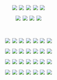 # <p align="center"> 
# <p align="center"> ![](https://y2k.neocities.org/blinkiez/newbatch/bZWkxwk.gif) ![](https://64.media.tumblr.com/f599d0a997565dd4185fe7fd42669999/147e422eed2ecc0d-41/s250x400/fceddb5aa12b87a800beb3bdec8c76a197250b05.gifv) ![](https://y2k.neocities.org/blinkiez/either_go_to_hell_or_die_trying_blinkie_by_minecr_aft-dc2giiw.gif) ![](https://y2k.neocities.org/blinkiez/vi16.gif) ![](https://y2k.neocities.org/blinkiez/252731rd2czu7vk5.gif) <br> ![](https://64.media.tumblr.com/7bea87449b1f5fb61fdb14c45d853e2a/c415b9fc4200add7-73/s250x400/556845842e126b4eb5c223160ad8189100a443ec.gifv) ![](https://64.media.tumblr.com/17a69d49e7e5dde5ccc5da28ff0942ae/c415b9fc4200add7-41/s250x400/6f4e835e2cb059ee6a89899284e9cf983bef73b7.gifv) ![](https://64.media.tumblr.com/ce696fbf92364dada9bfabc709f38fa2/c415b9fc4200add7-47/s250x400/a9a19531cb262dd0500303734e758e95b1f8dc67.gifv) ![](https://64.media.tumblr.com/6c5f1f2ba83447aff3b0c56a2b3fb936/c415b9fc4200add7-f1/s250x400/01f47ec513a5d63ab8f0dd636bbb242f2c73a762.gifv)
# <p align="center"> ![](https://64.media.tumblr.com/581bcaa199df4c85063c705d847b31c9/aa89517f01352cf3-5f/s100x200/a935b97021a37b53600b91a748c43773b41dad80.pnj) ![](https://64.media.tumblr.com/e5ae7344cca7a32a6e435a0670b36a17/57afcf8767df6163-51/s250x400/6c2a73f26cd0c39366ff96775a9434e6c5ae39ec.gifv) ![](https://64.media.tumblr.com/e235152bdf77be3a69c655f59ff9a61d/aa89517f01352cf3-16/s100x200/c9970bd14a58f74a7f8d405fdf8e9a13fbe9d793.pnj) ![](https://64.media.tumblr.com/41eab4e983c252de943aca727e6528d8/c7055a42874e3005-e9/s100x200/86d764fe3a67d60fb9a6b81648b3986a0557da60.jpg) ![](https://64.media.tumblr.com/23368c800b89802b46e67b6a46830e05/aa89517f01352cf3-76/s100x200/960a90bb8498f12d0c66d50572b7ffd9ac5c4311.pnj) ![](https://64.media.tumblr.com/7bf8f07abf938d0054d62b72c6b0003c/404a96d47cbf415c-31/s100x200/46f6f47ca9ee45f85c9f7930249457d7e8525b2d.pnj) ![](https://64.media.tumblr.com/97b63d8acc77f00961c8468a551ddb84/aa89517f01352cf3-f1/s250x400/eaa530dfb04e7689a92fde8a4bf1aa6bd8347ba1.gifv) <br> ![](https://64.media.tumblr.com/b2ab9f9ee1a7d5f2c7807bf3051b69e3/57afcf8767df6163-c4/s100x200/91808f45328e25a8d3cdeb28bad340ec0bfe3589.pnj) ![](https://64.media.tumblr.com/744feab12acd305bea270f6990378744/57afcf8767df6163-23/s250x400/e3b3921b10bd3fa4362651d8f1b5d7fdc1ef963b.gifv) ![](https://64.media.tumblr.com/677cc0888275c9869455937dee9d3681/cf682233aa864a9e-58/s100x200/b55936bd018d5112cf488ec65bd505bca7be8b0b.pnj) ![](https://64.media.tumblr.com/853beb868a95cb2320d4448cfe7dcfce/cf682233aa864a9e-79/s100x200/61a0851fdf677ba57e448c94772980bec22104a2.gifv) ![](https://64.media.tumblr.com/e1b30aecee747f796820c292b206939f/cf682233aa864a9e-7a/s250x400/394802b7e4bf63f63516088254d7a60d542b1e9a.pnj) ![](https://64.media.tumblr.com/40ecc80e0f84167d897616a94080619d/tumblr_pihwdthCJv1xzybrpo2_100.pnj) ![](https://64.media.tumblr.com/1532010b16b7c3e86fbcbc22ea8d73e9/c7055a42874e3005-d2/s100x200/5920a55a8dd193099f8e8bfd8f7f82245ad952bf.pnj) <br> ![](https://64.media.tumblr.com/4ace9a37e787d91c10a8c6f77969ccf7/aa89517f01352cf3-be/s100x200/990b16424e05fe9882a494c674e8067c2e83d78a.gifv) ![](https://64.media.tumblr.com/29bef759b4df4b4baa110ebd487782ef/0116bcdffd8015c6-37/s100x200/d2ab96093e7807ef85a9b11fb8cc607891b050cf.pnj) ![](https://64.media.tumblr.com/86c790e68228587ddb1b73836f52af6b/cf682233aa864a9e-be/s100x200/4cbd07b517dc2bf0816e76a9230324f02bf504c8.pnj) ![](https://64.media.tumblr.com/4f3ccbe470e7a42697f11ae58d79af02/tumblr_pihcyt00Gj1xseazlo1_100.gifv) ![](https://64.media.tumblr.com/f58912e392a872034ab6f0e262a03d5a/cf682233aa864a9e-cd/s100x200/17d5092ad9358f871b96f4eaba0a39a6b61fe872.jpg) ![](https://64.media.tumblr.com/a4e5faa6fd0337170eeff55f1ad17103/bfaaeb60d3ffc0b4-13/s100x200/5c621397f4d1c79c2046a332ee88393844aa1457.gifv) ![](https://64.media.tumblr.com/a1d2e71bd5b8a9290a37f671912d3c18/cf682233aa864a9e-b4/s100x200/ec54ff3948de87398cf6cd9680c027807fed2ef7.gifv) <br> ![](https://64.media.tumblr.com/09bb327913bfbd3d4c04a382d52e8e7f/b574f4a39f7de4a6-56/s100x200/36df8d018ba5789f1f49541e6af4ed3cfb3c7967.pnj) ![](https://64.media.tumblr.com/a3063e8b2c7caae8c73360637376f9f3/b574f4a39f7de4a6-87/s100x200/0c091f3ec056e00b292bbaf85f8980e58b45fa48.gifv) ![](https://64.media.tumblr.com/e78ee5dcbf51b1aa28fc5f0c857dd761/b574f4a39f7de4a6-c5/s100x200/c82f4ed63b0ad46af98ca57a914ee01cae4cef21.jpg) ![](https://64.media.tumblr.com/9c06c3d59857450b78559049b1d237cc/bfaaeb60d3ffc0b4-58/s250x400/2a272f1034d16c9ba5cfbcb5ee2aa08084c8a570.jpg) ![](https://64.media.tumblr.com/e671d51ec0316ca5ccdd5eb33f43ac69/bfaaeb60d3ffc0b4-ce/s100x200/3b5a30841a3e30268f59438628594ee3c7fd404c.gifv) ![](https://64.media.tumblr.com/c795f7f510a58e3797816030f1726b9f/bfaaeb60d3ffc0b4-b3/s100x200/62f5a4e41c351dfbd1ad90a67341ed10a57bb942.pnj) ![](https://64.media.tumblr.com/748221bdf632e7f387bd2834a893de59/bfaaeb60d3ffc0b4-71/s100x200/000a982f7d005dec0194f07dc74a8aa5516d288b.pnj)
